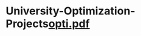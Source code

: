 # University-Optimization-Projects[opti.pdf](https://github.com/AgamemnonasKyriazis/University-Optimization-Projects/files/8327376/opti.pdf)
